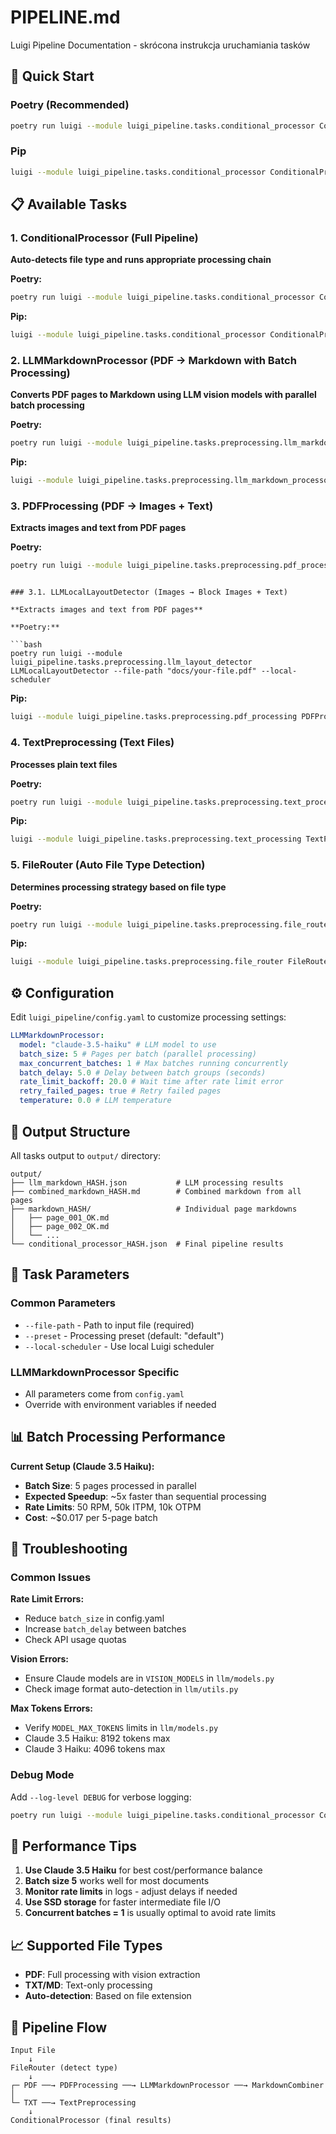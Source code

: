 # PIPELINE.md

Luigi Pipeline Documentation - skrócona instrukcja uruchamiania tasków

## 🚀 Quick Start

### Poetry (Recommended)

```bash
poetry run luigi --module luigi_pipeline.tasks.conditional_processor ConditionalProcessor --file-path "docs/your-file.pdf" --local-scheduler
```

### Pip

```bash
luigi --module luigi_pipeline.tasks.conditional_processor ConditionalProcessor --file-path "docs/your-file.pdf" --local-scheduler
```

## 📋 Available Tasks

### 1. ConditionalProcessor (Full Pipeline)

**Auto-detects file type and runs appropriate processing chain**

**Poetry:**

```bash
poetry run luigi --module luigi_pipeline.tasks.conditional_processor ConditionalProcessor --file-path "docs/document.pdf" --local-scheduler
```

**Pip:**

```bash
luigi --module luigi_pipeline.tasks.conditional_processor ConditionalProcessor --file-path "docs/document.pdf" --local-scheduler
```

### 2. LLMMarkdownProcessor (PDF → Markdown with Batch Processing)

**Converts PDF pages to Markdown using LLM vision models with parallel batch processing**

**Poetry:**

```bash
poetry run luigi --module luigi_pipeline.tasks.preprocessing.llm_markdown_processor LLMMarkdownProcessor --file-path "docs/document.pdf" --local-scheduler
```

**Pip:**

```bash
luigi --module luigi_pipeline.tasks.preprocessing.llm_markdown_processor LLMMarkdownProcessor --file-path "docs/document.pdf" --local-scheduler
```

### 3. PDFProcessing (PDF → Images + Text)

**Extracts images and text from PDF pages**

**Poetry:**

```bash
poetry run luigi --module luigi_pipeline.tasks.preprocessing.pdf_processing PDFProcessing --file-path "docs/document.pdf" --local-scheduler
```

````

### 3.1. LLMLocalLayoutDetector (Images → Block Images + Text)

**Extracts images and text from PDF pages**

**Poetry:**

```bash
poetry run luigi --module luigi_pipeline.tasks.preprocessing.llm_layout_detector LLMLocalLayoutDetector --file-path "docs/your-file.pdf" --local-scheduler

````

**Pip:**

```bash
luigi --module luigi_pipeline.tasks.preprocessing.pdf_processing PDFProcessing --file-path "docs/document.pdf" --local-scheduler
```

### 4. TextPreprocessing (Text Files)

**Processes plain text files**

**Poetry:**

```bash
poetry run luigi --module luigi_pipeline.tasks.preprocessing.text_processing TextPreprocessing --file-path "docs/document.txt" --local-scheduler
```

**Pip:**

```bash
luigi --module luigi_pipeline.tasks.preprocessing.text_processing TextPreprocessing --file-path "docs/document.txt" --local-scheduler
```

### 5. FileRouter (Auto File Type Detection)

**Determines processing strategy based on file type**

**Poetry:**

```bash
poetry run luigi --module luigi_pipeline.tasks.preprocessing.file_router FileRouter --file-path "docs/document.pdf" --local-scheduler
```

**Pip:**

```bash
luigi --module luigi_pipeline.tasks.preprocessing.file_router FileRouter --file-path "docs/document.pdf" --local-scheduler
```

## ⚙️ Configuration

Edit `luigi_pipeline/config.yaml` to customize processing settings:

```yaml
LLMMarkdownProcessor:
  model: "claude-3.5-haiku" # LLM model to use
  batch_size: 5 # Pages per batch (parallel processing)
  max_concurrent_batches: 1 # Max batches running concurrently
  batch_delay: 5.0 # Delay between batch groups (seconds)
  rate_limit_backoff: 20.0 # Wait time after rate limit error
  retry_failed_pages: true # Retry failed pages
  temperature: 0.0 # LLM temperature
```

## 📁 Output Structure

All tasks output to `output/` directory:

```
output/
├── llm_markdown_HASH.json           # LLM processing results
├── combined_markdown_HASH.md        # Combined markdown from all pages
├── markdown_HASH/                   # Individual page markdowns
│   ├── page_001_OK.md
│   ├── page_002_OK.md
│   └── ...
└── conditional_processor_HASH.json  # Final pipeline results
```

## 🔧 Task Parameters

### Common Parameters

- `--file-path` - Path to input file (required)
- `--preset` - Processing preset (default: "default")
- `--local-scheduler` - Use local Luigi scheduler

### LLMMarkdownProcessor Specific

- All parameters come from `config.yaml`
- Override with environment variables if needed

## 📊 Batch Processing Performance

**Current Setup (Claude 3.5 Haiku):**

- **Batch Size**: 5 pages processed in parallel
- **Expected Speedup**: ~5x faster than sequential processing
- **Rate Limits**: 50 RPM, 50k ITPM, 10k OTPM
- **Cost**: ~$0.017 per 5-page batch

## 🐛 Troubleshooting

### Common Issues

**Rate Limit Errors:**

- Reduce `batch_size` in config.yaml
- Increase `batch_delay` between batches
- Check API usage quotas

**Vision Errors:**

- Ensure Claude models are in `VISION_MODELS` in `llm/models.py`
- Check image format auto-detection in `llm/utils.py`

**Max Tokens Errors:**

- Verify `MODEL_MAX_TOKENS` limits in `llm/models.py`
- Claude 3.5 Haiku: 8192 tokens max
- Claude 3 Haiku: 4096 tokens max

### Debug Mode

Add `--log-level DEBUG` for verbose logging:

```bash
poetry run luigi --module luigi_pipeline.tasks.conditional_processor ConditionalProcessor --file-path "docs/test.pdf" --local-scheduler --log-level DEBUG
```

## 🚀 Performance Tips

1. **Use Claude 3.5 Haiku** for best cost/performance balance
2. **Batch size 5** works well for most documents
3. **Monitor rate limits** in logs - adjust delays if needed
4. **Use SSD storage** for faster intermediate file I/O
5. **Concurrent batches = 1** is usually optimal to avoid rate limits

## 📈 Supported File Types

- **PDF**: Full processing with vision extraction
- **TXT/MD**: Text-only processing
- **Auto-detection**: Based on file extension

## 🔄 Pipeline Flow

```
Input File
    ↓
FileRouter (detect type)
    ↓
┌─ PDF ──→ PDFProcessing ──→ LLMMarkdownProcessor ──→ MarkdownCombiner
│
└─ TXT ──→ TextPreprocessing
    ↓
ConditionalProcessor (final results)
```
